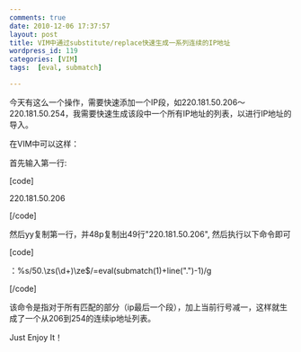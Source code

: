 ```yaml
---
comments: true
date: 2010-12-06 17:37:57
layout: post
title: VIM中通过substitute/replace快速生成一系列连续的IP地址
wordpress_id: 119
categories: [VIM]
tags:  [eval, submatch]

---
```


今天有这么一个操作，需要快速添加一个IP段，如220.181.50.206～220.181.50.254，我需要快速生成该段中一个所有IP地址的列表，以进行IP地址的导入。

在VIM中可以这样：

首先输入第一行:

[code]

220.181.50.206

[/code]

然后yy复制第一行，并48p复制出49行"220.181.50.206", 然后执行以下命令即可

[code]

：%s/50.\zs\(\d\+\)\ze$/\=eval(submatch(1)+line(".")-1)/g

[/code]

该命令是指对于所有匹配的部分（ip最后一个段），加上当前行号减一，这样就生成了一个从206到254的连续ip地址列表。

Just Enjoy It！
